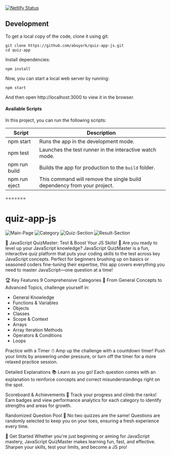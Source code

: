 [![Netlify Status](https://api.netlify.com/api/v1/badges/f8793941-3836-445b-a81d-2deeb0f67aa8/deploy-status)](https://app.netlify.com/sites/js-quiz-devex/deploys)

## Development

To get a local copy of the code, clone it using git:

```
git clone https://github.com/abuyork/quiz-app-js.git
cd quiz-app
```

Install dependencies:

```
npm install
```

Now, you can start a local web server by running:

```
npm start
```

And then open http://localhost:3000 to view it in the browser.

#### Available Scripts

In this project, you can run the following scripts:

| Script        | Description                                                             |
| ------------- | ----------------------------------------------------------------------- |
| npm start     | Runs the app in the development mode.                                   |
| npm test      | Launches the test runner in the interactive watch mode.                 |
| npm run build | Builds the app for production to the `build` folder.                    |
| npm run eject | This command will remove the single build dependency from your project. |

=======

# quiz-app-js
![Main-Page](https://github.com/user-attachments/assets/dd8dfe8d-c5b3-4bfc-af19-fb9866a26408) 
![Category](https://github.com/user-attachments/assets/cb0690a1-f1c1-4db8-aa22-b595696158ad)
![Quiz-Section](https://github.com/user-attachments/assets/d08deb04-c7f4-4fa2-be4f-52665d44a6ae)
![Result-Section](https://github.com/user-attachments/assets/a21efb5b-943e-4125-9d44-a1e577310524)


🧠 JavaScript QuizMaster: Test & Boost Your JS Skills! 🚀
Are you ready to level up your JavaScript knowledge? JavaScript QuizMaster is a fun, interactive quiz platform that puts your coding skills to the test across key JavaScript concepts. Perfect for beginners brushing up on basics or seasoned coders fine-tuning their expertise, this app covers everything you need to master JavaScript—one question at a time!

🏆 Key Features
9 Comprehensive Categories 🎯
From General Concepts to Advanced Topics, challenge yourself in:

- General Knowledge
- Functions & Variables
- Objects
- Classes
- Scope & Context
- Arrays
- Array Iteration Methods
- Operators & Conditions
- Loops

Practice with a Timer ⏱
Amp up the challenge with a countdown timer! Push your limits by answering under pressure, or turn off the timer for a more relaxed practice session.

Detailed Explanations 📚
Learn as you go! Each question comes with an explanation to reinforce concepts and correct misunderstandings right on the spot.

Scoreboard & Achievements 🥇
Track your progress and climb the ranks! Earn badges and view performance analytics for each category to identify strengths and areas for growth.

Randomized Question Pool 🔄
No two quizzes are the same! Questions are randomly selected to keep you on your toes, ensuring a fresh experience every time.

🚀 Get Started
Whether you're just beginning or aiming for JavaScript mastery, JavaScript QuizMaster makes learning fun, fast, and effective. Sharpen your skills, test your limits, and become a JS pro!
